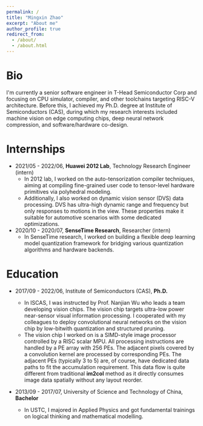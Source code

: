 ```yaml
---
permalink: /
title: "Mingxin Zhao"
excerpt: "About me"
author_profile: true
redirect_from: 
  - /about/
  - /about.html
---
```


Bio
======
I'm currently a senior software engineer in T-Head Semiconductor Corp and focusing on CPU simulator, compiler, and other toolchains targeting RISC-V architecture. Before this, I achieved my Ph.D. degree at Institute of Semiconductors (CAS), during which my research interests included machine vision on edge computing chips, deep neural network compression, and software/hardware co-design.

Internships
======
- 2021/05 - 2022/06, **Huawei 2012 Lab**, Technology Research Engineer (intern)
  - In 2012 lab, I worked on the auto-tensorization compiler techniques, aiming at compiling fine-grained user code to tensor-level hardware primitives via polyhedral modeling.
  - Additionally, I also worked on dynamic vision sensor (DVS) data processing. DVS has ultra-high dynamic range and frequency but only responses to motions in the view. These properties make it suitable for automotive scenarios with some dedicated optimizations.
- 2020/10 - 2020/07, **SenseTime Research**, Researcher (intern)
  - In SenseTime research, I worked on building a flexible deep learning model quantization framework for bridging various quantization algorithms and hardware backends.

Education
======
- 2017/09 - 2022/06, Institute of Semiconductors (CAS), **Ph.D.**
  - In ISCAS, I was instructed by Prof. Nanjian Wu who leads a team developing vision chips. The vision chip targets ultra-low power near-sensor visual information processing. I cooperated with my colleagues to deploy convolutional neural networks on the vision chip by low-bitwith quantization and structured pruning.
  - The vision chip I worked on is a SIMD-style image processor controlled by a RISC scalar MPU. All processing instructions are handled by a PE array with 256 PEs. The adjacent pixels covered by a convolution kernel are processed by corresponding PEs. The adjacent PEs (typically 3 to 5) are, of course, have dedicated data paths to fit the accumulation requirement. This data flow is quite different from traditional **im2col** method as it directly consumes image data spatially without any layout reorder.   

- 2013/09 - 2017/07, University of Science and Technology of China, **Bachelor**
  - In USTC, I majored in Applied Physics and got fundamental trainings on logical thinking and mathematical modelling.


